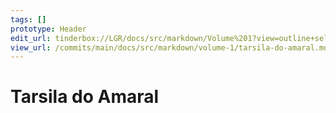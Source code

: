 ```yaml
---
tags: []
prototype: Header
edit_url: tinderbox://LGR/docs/src/markdown/Volume%201?view=outline+select=1658234632
view_url: /commits/main/docs/src/markdown/volume-1/tarsila-do-amaral.md
---
```


# Tarsila do Amaral



